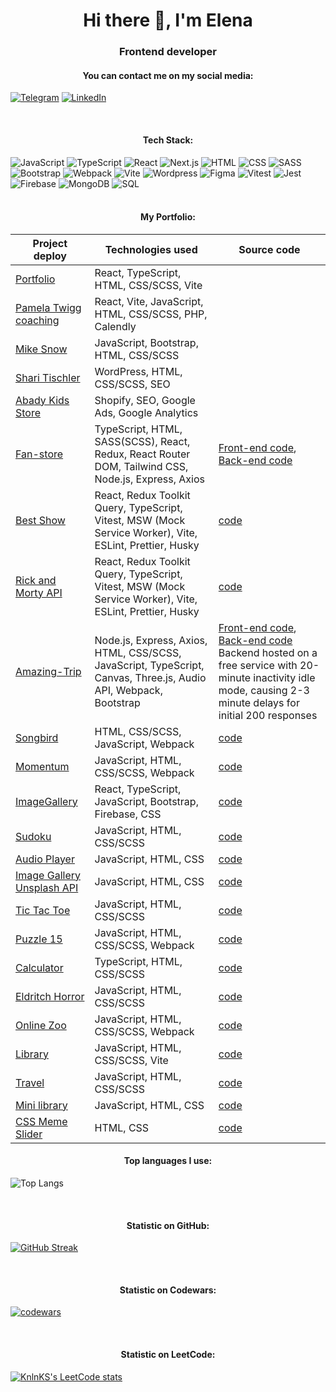 <h1 align="center">Hi there 👋, I'm Elena</h1>

<h3 align="center">Frontend developer</h3>

<h4 align="center">You can contact me on my social media:</h4>

[![Telegram](https://img.shields.io/badge/-Telegram-333?style=for-the-badge&logo=telegram&logoColor=27A0D9)](https://t.me/ElenaMyOne)
[![LinkedIn](https://img.shields.io/badge/-LinkedIn-333?style=for-the-badge&logo=linkedin&logoColor=0A66C2)](https://www.linkedin.com/in/elena-iakovenko-54319115a/)

</br>
<h4 align="center">Tech Stack:</h4>

![JavaScript](https://img.shields.io/badge/-JavaScript-333?style=for-the-badge&logo=javascript)
![TypeScript](https://img.shields.io/badge/-TypeScript-333?style=for-the-badge&logo=TypeScript)
![React](https://img.shields.io/badge/-React-333?style=for-the-badge&logo=React)
![Next.js](https://img.shields.io/badge/-Next.js-333?style=for-the-badge&logo=Next.js)
![HTML](https://img.shields.io/badge/-HTML-333?style=for-the-badge&logo=html5)
![CSS](https://img.shields.io/badge/-CSS-333?style=for-the-badge&logo=css3&logoColor=blue)
![SASS](https://img.shields.io/badge/-SASS-333?style=for-the-badge&logo=SASS)
![Bootstrap](https://img.shields.io/badge/-Bootstrap-333?style=for-the-badge&logo=Bootstrap)
![Webpack](https://img.shields.io/badge/-Webpack-333?style=for-the-badge&logo=Webpack)
![Vite](https://img.shields.io/badge/-Vite-333?style=for-the-badge&logo=vite)
![Wordpress](https://img.shields.io/badge/-Wordpress-333?style=for-the-badge&logo=Wordpress&logoColor=blue)
![Figma](https://img.shields.io/badge/-Figma-333?style=for-the-badge&logo=Figma)
![Vitest](https://img.shields.io/badge/-Vitest-333?style=for-the-badge&logo=Vitest)
![Jest](https://img.shields.io/badge/-Jest-333?style=for-the-badge&logo=Jest)
![Firebase](https://img.shields.io/badge/-Firebase-333?style=for-the-badge&logo=Firebase)
![MongoDB](https://img.shields.io/badge/-MongoDB-333?style=for-the-badge&logo=MongoDB)
![SQL](https://img.shields.io/badge/SQL-333?style=for-the-badge&logo=sql)
<br>
</br>
<h4 align="center">My Portfolio:</h4>

| Project deploy     | Technologies used                          | Source code        |
|--------------------|--------------------------------------------|--------------------|
| [Portfolio](https://myoneweb.us/)    | React, TypeScript, HTML, CSS/SCSS, Vite |   |
| [Pamela Twigg coaching](http://pamelatwiggcoaching.com/) | React, Vite, JavaScript, HTML, CSS/SCSS, PHP, Calendly |    |
| [Mike Snow](https://www.mikesnow.us/)    | JavaScript, Bootstrap, HTML, CSS/SCSS  |   |
| [Shari Tischler](https://shari-tischler-writer.com/)    | WordPress, HTML, CSS/SCSS, SEO   |   |
| [Abady Kids Store](https://abady.shop/)    | Shopify, SEO, Google Ads, Google Analytics          |  |
|[Fan-store](https://elena-myone.github.io/fan-store) | TypeScript, HTML, SASS(SCSS),  React, Redux, React Router DOM, Tailwind CSS, Node.js, Express, Axios | [Front-end code](https://github.com/Elena-MyOne/fan-store), [Back-end code](https://github.com/Elena-MyOne/fan-store-backend)|
| [Best Show](https://elena-myone.github.io/best-show/#/shows?page=0) | React, Redux Toolkit Query, TypeScript, Vitest, MSW (Mock Service Worker), Vite, ESLint, Prettier, Husky   | [code](https://github.com/Elena-MyOne/best-show)
| [Rick and Morty API](https://github.com/Elena-MyOne/rick-and-morty-api) | React, Redux Toolkit Query, TypeScript, Vitest, MSW (Mock Service Worker), Vite, ESLint, Prettier, Husky   | [code](https://github.com/Elena-MyOne/rick-and-morty-api)
| [Amazing-Trip](https://elena-myone.github.io/rsclone/dist/)   | Node.js, Express, Axios, HTML, CSS/SCSS, JavaScript, TypeScript, Canvas, Three.js, Audio API, Webpack, Bootstrap          | [Front-end code](https://github.com/Elena-MyOne/rsclone), [Back-end code](https://github.com/Elena-MyOne/backend-rs-clone) <br>Backend hosted on a free service with 20-minute inactivity idle mode, causing 2-3 minute delays for initial 200 responses |
| [Songbird](https://elena-myone.github.io/songbird/songbird/dist/) | HTML, CSS/SCSS, JavaScript, Webpack            | [code](https://github.com/Elena-MyOne/songbird)  |
| [Momentum](https://elena-myone.github.io/momentum/my-app/dist/)    | JavaScript, HTML, CSS/SCSS, Webpack            | [code](https://github.com/Elena-MyOne/momentum)
| [ImageGallery](https://imagegallery-a0f41.web.app/)   | React, TypeScript, JavaScript, Bootstrap, Firebase, CSS          | [code](https://github.com/Elena-MyOne/image-gallery) |
| [Sudoku](https://elena-myone.github.io/sudoku/random-game/) | JavaScript, HTML, CSS/SCSS | [code](https://github.com/Elena-MyOne/sudoku/tree/random-game) |
| [Audio Player](https://elena-myone.github.io/audio-player/audio-player/) | JavaScript, HTML, CSS | [code](https://github.com/Elena-MyOne/audio-player/tree/main/audio-player) |
| [Image Gallery Unsplash API](https://elena-myone.github.io/image-gallery-js/) | JavaScript, HTML, CSS | [code](https://github.com/Elena-MyOne/image-gallery-js) |
| [Tic Tac Toe](https://elena-myone.github.io/tic_tac_toe/) | JavaScript, HTML, CSS/SCSS | [code](https://github.com/Elena-MyOne/tic_tac_toe) |
| [Puzzle 15](https://rolling-scopes-school.github.io/elena-myone-JSFE2022Q3/puzzle-15/dist/) | JavaScript, HTML, CSS/SCSS, Webpack |  [code](https://github.com/Elena-MyOne/puzzle-15) |
| [Calculator](https://elena-myone.github.io/calculator/dist/) | TypeScript, HTML, CSS/SCSS  | [code](https://github.com/Elena-MyOne/calculator)  |
| [Eldritch Horror](https://elena-myone.github.io/codejam-eldritch/my-app/dist/) | JavaScript, HTML, CSS/SCSS |  [code](https://github.com/Elena-MyOne/codejam-eldritch/tree/gh-pages) |
| [Online Zoo](https://elena-myone.github.io/online-zoo/dist/) | JavaScript, HTML, CSS/SCSS, Webpack | [code](https://github.com/Elena-MyOne/online-zoo)  |
| [Library](https://elena-myone.github.io/library-ts/library/dist/) | JavaScript, HTML, CSS/SCSS, Vite | [code](https://github.com/Elena-MyOne/library-ts)  |
| [Travel](https://rolling-scopes-school.github.io/elena-myone-JSFEPRESCHOOL2022Q2/travel/) | JavaScript, HTML, CSS/SCSS | [code](https://github.com/Elena-MyOne/online-zoo)  |
| [Mini library](https://elena-myone.github.io/library/) | JavaScript, HTML, CSS | [code](https://github.com/Elena-MyOne/library)  |
| [CSS Meme Slider](https://elena-myone.github.io/cssMemeSlider/) | HTML, CSS | [code](https://github.com/Elena-MyOne/cssMemeSlider/tree/cssMemeSlider)  |



<h4 align="center">Top languages I use:</h4>

![Top Langs](https://github-readme-stats.vercel.app/api/top-langs/?username=Elena-MyOne&theme=dark&layout=compact)

</br>
<h4 align="center">Statistic on GitHub:</h4>

[![GitHub Streak](https://github-readme-streak-stats.herokuapp.com/?user=Elena-MyOne&theme=dark)](https://git.io/streak-stats)

</br>
<h4 align="center">Statistic on Codewars:</h4>

[![codewars](https://www.codewars.com/users/rsschool_ca97357416502d42/badges/large)](https://www.codewars.com/users/username)

</br>
<h4 align="center">Statistic on LeetCode:</h4>

[![KnlnKS's LeetCode stats](https://leetcode-stats-six.vercel.app/api?username=elena-myone&theme=dark)](https://github.com/KnlnKS/leetcode-stats)
